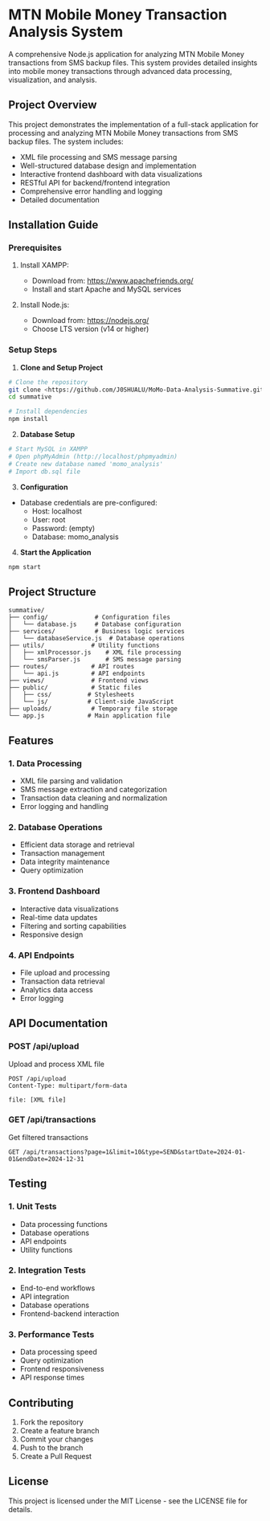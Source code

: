 # MTN Mobile Money Transaction Analysis System

A comprehensive Node.js application for analyzing MTN Mobile Money transactions from SMS backup files. This system provides detailed insights into mobile money transactions through advanced data processing, visualization, and analysis.

## Project Overview

This project demonstrates the implementation of a full-stack application for processing and analyzing MTN Mobile Money transactions from SMS backup files. The system includes:

- XML file processing and SMS message parsing
- Well-structured database design and implementation
- Interactive frontend dashboard with data visualizations
- RESTful API for backend/frontend integration
- Comprehensive error handling and logging
- Detailed documentation

## Installation Guide

### Prerequisites
1. Install XAMPP:
   - Download from: https://www.apachefriends.org/
   - Install and start Apache and MySQL services

2. Install Node.js:
   - Download from: https://nodejs.org/
   - Choose LTS version (v14 or higher)

### Setup Steps

1. **Clone and Setup Project**
```bash
# Clone the repository
git clone <https://github.com/J0SHUALU/MoMo-Data-Analysis-Summative.git >
cd summative

# Install dependencies
npm install
```

2. **Database Setup**
```bash
# Start MySQL in XAMPP
# Open phpMyAdmin (http://localhost/phpmyadmin)
# Create new database named 'momo_analysis'
# Import db.sql file
```

3. **Configuration**
- Database credentials are pre-configured:
  - Host: localhost
  - User: root
  - Password: (empty)
  - Database: momo_analysis

4. **Start the Application**
```bash
npm start
```

## Project Structure

```
summative/
├── config/             # Configuration files
│   └── database.js     # Database configuration
├── services/           # Business logic services
│   └── databaseService.js  # Database operations
├── utils/             # Utility functions
│   ├── xmlProcessor.js    # XML file processing
│   └── smsParser.js       # SMS message parsing
├── routes/            # API routes
│   └── api.js         # API endpoints
├── views/             # Frontend views
├── public/            # Static files
│   ├── css/          # Stylesheets
│   └── js/           # Client-side JavaScript
├── uploads/           # Temporary file storage
└── app.js            # Main application file
```

## Features

### 1. Data Processing
- XML file parsing and validation
- SMS message extraction and categorization
- Transaction data cleaning and normalization
- Error logging and handling

### 2. Database Operations
- Efficient data storage and retrieval
- Transaction management
- Data integrity maintenance
- Query optimization

### 3. Frontend Dashboard
- Interactive data visualizations
- Real-time data updates
- Filtering and sorting capabilities
- Responsive design

### 4. API Endpoints
- File upload and processing
- Transaction data retrieval
- Analytics data access
- Error logging

## API Documentation

### POST /api/upload
Upload and process XML file
```http
POST /api/upload
Content-Type: multipart/form-data

file: [XML file]
```

### GET /api/transactions
Get filtered transactions
```http
GET /api/transactions?page=1&limit=10&type=SEND&startDate=2024-01-01&endDate=2024-12-31
```

## Testing

### 1. Unit Tests
- Data processing functions
- Database operations
- API endpoints
- Utility functions

### 2. Integration Tests
- End-to-end workflows
- API integration
- Database operations
- Frontend-backend interaction

### 3. Performance Tests
- Data processing speed
- Query optimization
- Frontend responsiveness
- API response times

## Contributing

1. Fork the repository
2. Create a feature branch
3. Commit your changes
4. Push to the branch
5. Create a Pull Request

## License

This project is licensed under the MIT License - see the LICENSE file for details. 
